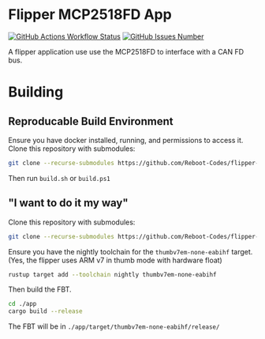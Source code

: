 # Flipper MCP2518FD App

[![GitHub Actions Workflow Status](https://img.shields.io/github/actions/workflow/status/Reboot-Codes/flipper-mcp2518fd-app/rust.yml?label=Build)](https://github.com/Reboot-Codes/flipper-mcp2518fd-app/actions/workflows/rust.yml) [![GitHub Issues Number](https://img.shields.io/github/issues/Reboot-Codes/flipper-mcp2518fd-app?label=Issues)](https://github.com/Reboot-Codes/flipper-mcp2518fd-app/issues)

A flipper application use use the MCP2518FD to interface with a CAN FD bus.

# Building

## Reproducable Build Environment

Ensure you have docker installed, running, and permissions to access it. Clone this repository with submodules:

```bash
git clone --recurse-submodules https://github.com/Reboot-Codes/flipper-mcp2518fd-app
```

Then run `build.sh` or `build.ps1`

## "I want to do it my way"

Clone this repository with submodules:

```bash
git clone --recurse-submodules https://github.com/Reboot-Codes/flipper-mcp2518fd-app
```

Ensure you have the nightly toolchain for the `thumbv7em-none-eabihf` target. (Yes, the flipper uses ARM v7 in thumb mode with hardware float)

```bash
rustup target add --toolchain nightly thumbv7em-none-eabihf
```

Then build the FBT.

```bash
cd ./app
cargo build --release
```

The FBT will be in `./app/target/thumbv7em-none-eabihf/release/`
